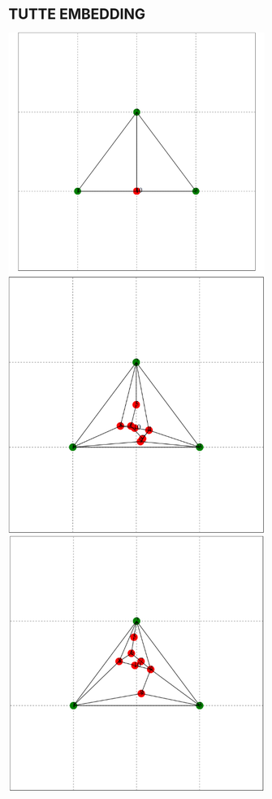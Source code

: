 # TUTTE EMBEDDING
<div align="center">
  <img src="https://github.com/mariocuomo/InfoVis/blob/main/test/imgs/tutte-emb1.png">
</div>
<div align="center">
  <img src="https://github.com/mariocuomo/InfoVis/blob/main/test/imgs/tutte-emb2.png">
</div>
<div align="center">
  <img src="https://github.com/mariocuomo/InfoVis/blob/main/test/imgs/tutte-emb3.png">
</div>
